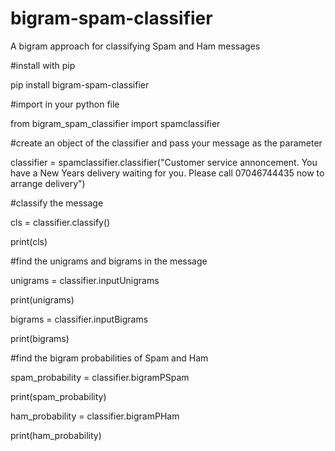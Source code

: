 # bigram-spam-classifier
A bigram approach for classifying Spam and Ham messages

#install with pip 

pip install bigram-spam-classifier

#import in your python file

from bigram_spam_classifier import spamclassifier

#create an object of the classifier and pass your message as the parameter

classifier = spamclassifier.classifier("Customer service annoncement. You have a New Years delivery waiting for you. Please call 07046744435 now to arrange delivery")

#classify the message

cls = classifier.classify()

print(cls)

#find the unigrams and bigrams in the message 

unigrams = classifier.inputUnigrams

print(unigrams)

bigrams = classifier.inputBigrams

print(bigrams)

#find the bigram probabilities of Spam and Ham 

spam_probability = classifier.bigramPSpam

print(spam_probability)

ham_probability = classifier.bigramPHam

print(ham_probability)
